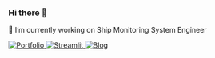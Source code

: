 ### Hi there 👋

🔭 I’m currently working on Ship Monitoring System Engineer

<p>
    <a href="https://tatsuhirot.github.io/S">
        <img src="https://img.shields.io/badge/Portfolio-232F3E?style=for-the-badge&logo=About.me&logoColor=white" alt="Portfolio">
    </a>
    <a href="https://tatsuhiro-portfolio.streamlit.app/">
        <img src="https://img.shields.io/badge/Streamlit-FF4B4B?style=for-the-badge&logo=streamlit&logoColor=white" alt="Streamlit">
    </a>
    <a href="https://www.linkedin.com/in/tatsuhiroterada/">
        <img src="https://img.shields.io/badge/Blog-FF5722?style=for-the-badge&logo=Blogger&logoColor=white" alt="Blog">
    </a>
</p>



